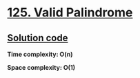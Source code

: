 # [125. Valid Palindrome](https://leetcode.com/problems/valid-palindrome/)

## [Solution code](https://github.com/alexengrig/leetcode/blob/main/src/main/java/dev/alexengrig/leetcode/_125_valid_palindrome/Solution.java)

**Time complexity: O(n)**

**Space complexity: O(1)**
